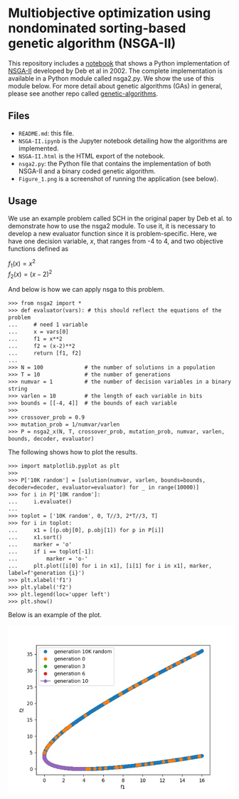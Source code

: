 # Multiobjective optimization using nondominated sorting-based genetic algorithm (NSGA-II)

This repository includes a [notebook](NSGA-II.ipynb) that shows a Python implementation of [NSGA-II](https://ieeexplore.ieee.org/abstract/document/996017?casa_token=pEj5es5El6QAAAAA:viir5gQ55UmNLiGOWQSeV8daGZzZ_Ffwsp9g8rwA6p3X2i4nk4JGNn-PwLO4NZehpHy6G-Fy) developed by Deb et al in 2002. The complete implementation is available in a Python module called nsga2.py. We show the use of this module below. For more detail about genetic algorithms (GAs) in general, please see another repo called [genetic-algorithms](https://github.com/ncxiao/genetic-algorithms).

## Files

- `README.md`: this file.
- `NSGA-II.ipynb` is the Jupyter notebook detailing how the algorithms are implemented.
- `NSGA-II.html` is the HTML export of the notebook.
- `nsga2.py`: the Python file that contains the implementation of both NSGA-II and a binary coded genetic algorithm.
- `Figure_1.png` is a screenshot of running the application (see below).

## Usage

We use an example problem called SCH in the original paper by Deb et al. to demonstrate how to use the nsga2 module. To use it, it is necessary to develop a new evaluator function since it is problem-specific. Here, we have one decision variable, $x$, that ranges from -4 to 4, and two objective functions defined as

$f_1(x) = x^2$  
$f_2(x) = (x-2)^2$

And below is how we can apply nsga to this problem.

```
>>> from nsga2 import *
>>> def evaluator(vars): # this should reflect the equations of the problem
...     # need 1 variable
...     x = vars[0]
...     f1 = x**2
...     f2 = (x-2)**2
...     return [f1, f2]
... 
>>> N = 100             # the number of solutions in a population
>>> T = 10              # the number of generations
>>> numvar = 1          # the number of decision variables in a binary string
>>> varlen = 10         # the length of each variable in bits
>>> bounds = [[-4, 4]]  # the bounds of each variable
>>>
>>> crossover_prob = 0.9
>>> mutation_prob = 1/numvar/varlen
>>> P = nsga2_x(N, T, crossover_prob, mutation_prob, numvar, varlen, bounds, decoder, evaluator)
```

The following shows how to plot the results.

```
>>> import matplotlib.pyplot as plt
>>> 
>>> P['10K random'] = [solution(numvar, varlen, bounds=bounds, decoder=decoder, evaluator=evaluator) for _ in range(10000)]
>>> for i in P['10K random']:
...     i.evaluate()
... 
>>> toplot = ['10K random', 0, T//3, 2*T//3, T]
>>> for i in toplot:
...     x1 = [(p.obj[0], p.obj[1]) for p in P[i]]
...     x1.sort()
...     marker = 'o'
...     if i == toplot[-1]:
...         marker = 'o-'
...     plt.plot([i[0] for i in x1], [i[1] for i in x1], marker, label=f'generation {i}')
>>> plt.xlabel('f1')
>>> plt.ylabel('f2')
>>> plt.legend(loc='upper left')
>>> plt.show()
```

Below is an example of the plot.

![](Figure_1.png)
